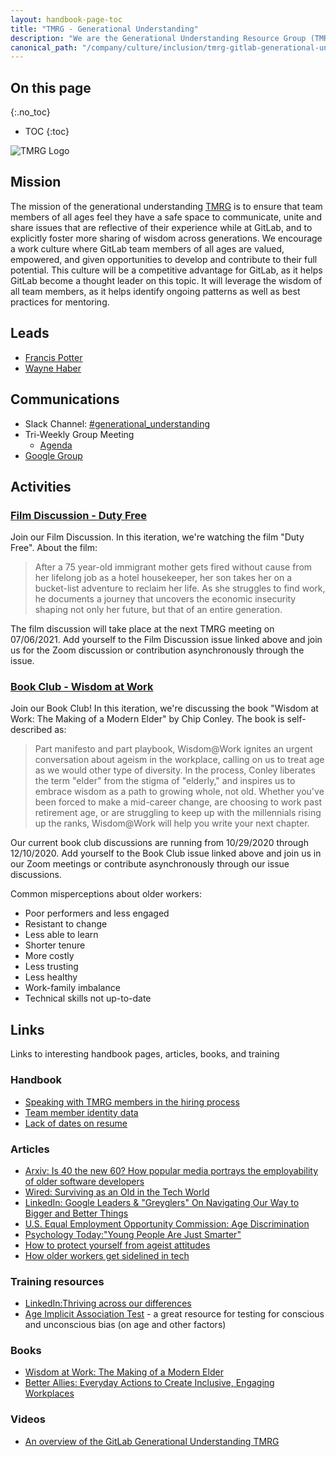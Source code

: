 ```yaml
---
layout: handbook-page-toc
title: "TMRG - Generational Understanding"
description: "We are the Generational Understanding Resource Group (TMRG) founded in the summer of 2020. Learn more!"
canonical_path: "/company/culture/inclusion/tmrg-gitlab-generational-understanding/"
---
```


## On this page
{:.no_toc}

- TOC
{:toc}

![TMRG Logo](https://gitlab.com/gitlab-com/marketing/corporate_marketing/corporate-marketing/-/raw/master/design/gitlab-brand-files/gitlab-logo-files/global-diversity-inclusion/full-color/jpg/di-generational-understanding-logo-rgb.jpg)


## Mission

The mission of the generational understanding [TMRG](/company/culture/inclusion/erg-guide/) is to ensure that team members of all ages feel they have a safe space to communicate, unite and share issues that are reflective of their experience while at GitLab, and to explicitly foster more sharing of wisdom across generations. We encourage a work culture where GitLab team members of all ages are valued, empowered, and given opportunities to develop and contribute to their full potential. This culture will be a competitive advantage for GitLab, as it helps GitLab become a thought leader on this topic. It will leverage the wisdom of all team members, as it helps identify ongoing patterns as well as best practices for mentoring.

## Leads

* [Francis Potter](https://about.gitlab.com/company/team/#francispotter)
* [Wayne Haber](https://about.gitlab.com/company/team/#whaber)

## Communications

* Slack Channel: [#generational_understanding](https://gitlab.slack.com/archives/C014A4NNVG8/p1596576533036100)
* Tri-Weekly Group Meeting
  * [Agenda](https://docs.google.com/document/d/1h81q60KnCJFsATKjZKOFglBmgkv8TlGrKY8punX2SEg/edit#heading=h.hypr6mscnzqs)
* [Google Group](https://groups.google.com/a/gitlab.com/g/Generational_Differences_ERG)

## Activities

### [Film Discussion - Duty Free](https://gitlab.com/gitlab-com/book-clubs/-/issues/26)

Join our Film Discussion. In this iteration, we're watching the film "Duty Free". About the film:

> After a 75 year-old immigrant mother gets fired without cause from her lifelong job as a hotel housekeeper, her son takes her on a bucket-list adventure to reclaim her life. As she struggles to find work, he documents a journey that uncovers the economic insecurity shaping not only her future, but that of an entire generation.

The film discussion will take place at the next TMRG meeting on 07/06/2021. Add yourself to the Film Discussion issue linked above and join us for the Zoom discussion or contribution asynchronously through the issue.

### [Book Club - Wisdom at Work](https://gitlab.com/gitlab-com/book-clubs/-/issues/13)

Join our Book Club! In this iteration, we're discussing the book "Wisdom at Work: The Making of a Modern Elder" by Chip Conley. The book is self-described as:

> Part manifesto and part playbook, Wisdom@Work ignites an urgent conversation about ageism in the workplace, calling on us to treat age as we would other type of diversity. In the process, Conley liberates the term "elder" from the stigma of "elderly," and inspires us to embrace wisdom as a path to growing whole, not old. Whether you've been forced to make a mid-career change, are choosing to work past retirement age, or are struggling to keep up with the millennials rising up the ranks, Wisdom@Work will help you write your next chapter.

Our current book club discussions are running from 10/29/2020 through 12/10/2020. Add yourself to the Book Club issue linked above and join us in our Zoom meetings or contribute asynchronously through our issue discussions.

Common misperceptions about older workers:

* Poor performers and less engaged
* Resistant to change
* Less able to learn
* Shorter tenure
* More costly
* Less trusting
* Less healthy
* Work-family imbalance
* Technical skills not up-to-date

## Links

Links to interesting handbook pages, articles, books, and training

### Handbook

* [Speaking with TMRG members in the hiring process](/company/culture/inclusion/talent-acquisition-initiatives/#speaking-with-tmrg-members-in-the-hiring-process)
* [Team member identity data](/company/culture/inclusion/identity-data/#age-distribution)
* [Lack of dates on resume](/company/culture/inclusion/talent-acquisition-initiatives/#lack-of-dates-on-your-resume)

### Articles

* [Arxiv: Is 40 the new 60? How popular media portrays the employability of older software developers](https://arxiv.org/ftp/arxiv/papers/2004/2004.05847.pdf)
* [Wired: Surviving as an Old in the Tech World](https://www.wired.com/story/surviving-as-an-old-in-the-tech-world/)
* [LinkedIn: Google Leaders & "Greyglers"​ On Navigating Our Way to Bigger and Better Things](https://www.linkedin.com/pulse/google-leaders-greyglers-navigating-our-way-bigger-better-tracy-wilk/)
* [U.S. Equal Employment Opportunity Commission: Age Discrimination](https://www.eeoc.gov/age-discrimination)
* [Psychology Today:"Young People Are Just Smarter"](https://www.psychologytoday.com/us/blog/boomers-30/201710/young-people-are-just-smarter)
* [How to protect yourself from ageist attitudes](https://www.theguardian.com/careers/2017/apr/27/how-to-protect-yourself-from-ageist-attitudes)
* [How older workers get sidelined in tech ](https://www.protocol.com/workplace/ageism-tech-workers)

### Training resources

* [LinkedIn:Thriving across our differences](https://www.linkedin.com/learning/confronting-bias-thriving-across-our-differences/outro-with-arianna-huffington)
* [Age Implicit Association Test](https://implicit.harvard.edu/implicit/takeatest.html) - a great resource for testing for conscious and unconscious bias (on age and other factors)

### Books

* [Wisdom at Work: The Making of a Modern Elder](https://www.amazon.com/Wisdom-Work-Making-Modern-Elder/dp/0525572902)
* [Better Allies: Everyday Actions to Create Inclusive, Engaging Workplaces](https://www.amazon.com/gp/product/1732723311/)

### Videos

* [An overview of the GitLab Generational Understanding TMRG](https://www.youtube.com/watch?v=6eke5700KWc)


